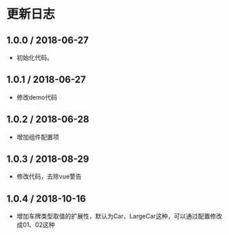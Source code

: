 # 更新日志

## 1.0.0 / 2018-06-27

- 初始化代码。
## 1.0.1 / 2018-06-27

- 修改demo代码
## 1.0.2 / 2018-06-28

- 增加组件配置项
## 1.0.3 / 2018-08-29

- 修改代码，去除vue警告

## 1.0.4 / 2018-10-16

- 增加车牌类型取值的扩展性，默认为Car、LargeCar这种，可以通过配置修改成01、02这种